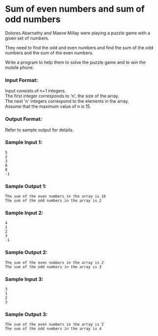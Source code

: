 # Sum of even numbers and sum of odd numbers

Dolores Abarnathy and Maeve Millay were playing a puzzle
game with a given set of numbers.

They need to find the odd and even numbers and find the
sum of the odd numbers and the sum of the even numbers.

Write a program to help them to solve the puzzle game
and to win the mobile phone.

### Input Format:

Input consists of n+1 integers. <br>
The first integer corresponds to 'n', the size of the array. <br>
The next 'n' integers correspond to the elements in the array. <br>
Assume that the maximum value of n is 15.

### Output Format:

Refer to sample output for details.

### Sample Input 1:

```
5
2
3
6
8
-1
```

### Sample Output 1:

```
The sum of the even numbers in the array is 16
The sum of the odd numbers in the array is 2
```

### Sample Input 2:

```
4
1
2
3
-1
```

### Sample Output 2:

```
The sum of the even numbers in the array is 2
The sum of the odd numbers in the array is 3
```

### Sample Input 3:

```
3
1
2
3
```

### Sample Output 3:

```
The sum of the even numbers in the array is 2
The sum of the odd numbers in the array is 4
```

